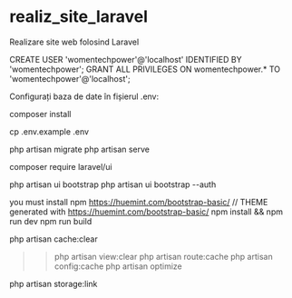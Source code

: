 # realiz_site_laravel
Realizare site web folosind Laravel


CREATE USER 'womentechpower'@'localhost' IDENTIFIED BY 'womentechpower';
GRANT ALL PRIVILEGES ON womentechpower.* TO 'womentechpower'@'localhost';

Configurați baza de date în fișierul .env:

composer install

cp .env.example .env

php artisan migrate
php artisan serve


composer require laravel/ui

php artisan ui bootstrap
php artisan ui bootstrap --auth

you must install npm
https://huemint.com/bootstrap-basic/
// THEME generated with https://huemint.com/bootstrap-basic/
npm install && npm run dev
npm run build

 php artisan cache:clear
>> php artisan view:clear
>> php artisan route:cache
>> php artisan config:cache
>> php artisan optimize

php artisan storage:link


